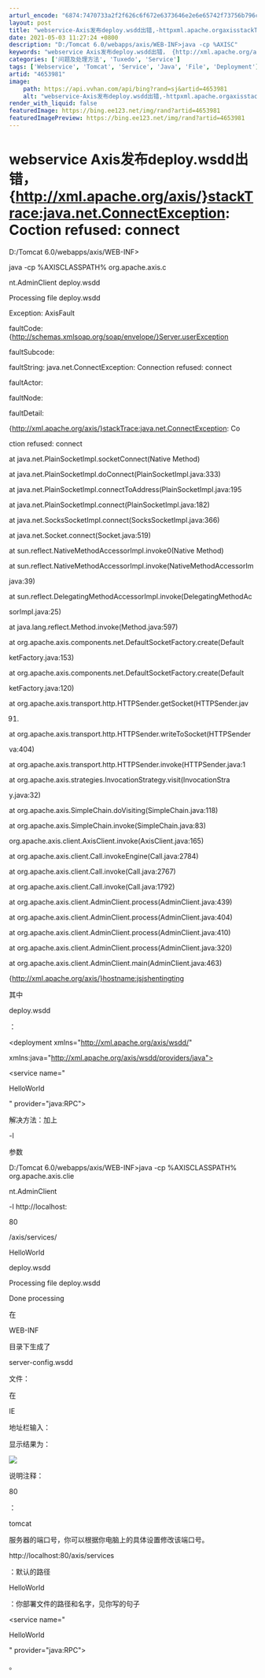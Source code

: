 ```yaml
---
arturl_encode: "6874:7470733a2f2f626c6f672e6373646e2e6e65742f73756b796c:652f61727469636c652f64657461696c732f34363533393831"
layout: post
title: "webservice-Axis发布deploy.wsdd出错,-httpxml.apache.orgaxisstackTracejava.net.ConnectException-Coction-refused-connect"
date: 2021-05-03 11:27:24 +0800
description: "D:/Tomcat 6.0/webapps/axis/WEB-INF>java -cp %AXISC"
keywords: "webservice Axis发布deploy.wsdd出错， {http://xml.apache.org/axis/}stackTrace:java.net.ConnectException: Coction refused: connect"
categories: ['问题及处理方法', 'Tuxedo', 'Service']
tags: ['Webservice', 'Tomcat', 'Service', 'Java', 'File', 'Deployment']
artid: "4653981"
image:
    path: https://api.vvhan.com/api/bing?rand=sj&artid=4653981
    alt: "webservice-Axis发布deploy.wsdd出错,-httpxml.apache.orgaxisstackTracejava.net.ConnectException-Coction-refused-connect"
render_with_liquid: false
featuredImage: https://bing.ee123.net/img/rand?artid=4653981
featuredImagePreview: https://bing.ee123.net/img/rand?artid=4653981
---
```


# webservice Axis发布deploy.wsdd出错， {http://xml.apache.org/axis/}stackTrace:java.net.ConnectException: Coction refused: connect

D:/Tomcat 6.0/webapps/axis/WEB-INF>

java -cp %AXISCLASSPATH% org.apache.axis.c

nt.AdminClient deploy.wsdd

Processing file deploy.wsdd

Exception: AxisFault

faultCode: {http://schemas.xmlsoap.org/soap/envelope/}Server.userException

faultSubcode:

faultString: java.net.ConnectException: Connection refused: connect

faultActor:

faultNode:

faultDetail:

{http://xml.apache.org/axis/}stackTrace:java.net.ConnectException: Co

ction refused: connect

at java.net.PlainSocketImpl.socketConnect(Native Method)

at java.net.PlainSocketImpl.doConnect(PlainSocketImpl.java:333)

at java.net.PlainSocketImpl.connectToAddress(PlainSocketImpl.java:195

at java.net.PlainSocketImpl.connect(PlainSocketImpl.java:182)

at java.net.SocksSocketImpl.connect(SocksSocketImpl.java:366)

at java.net.Socket.connect(Socket.java:519)

at sun.reflect.NativeMethodAccessorImpl.invoke0(Native Method)

at sun.reflect.NativeMethodAccessorImpl.invoke(NativeMethodAccessorIm

java:39)

at sun.reflect.DelegatingMethodAccessorImpl.invoke(DelegatingMethodAc

sorImpl.java:25)

at java.lang.reflect.Method.invoke(Method.java:597)

at org.apache.axis.components.net.DefaultSocketFactory.create(Default

ketFactory.java:153)

at org.apache.axis.components.net.DefaultSocketFactory.create(Default

ketFactory.java:120)

at org.apache.axis.transport.http.HTTPSender.getSocket(HTTPSender.jav

91)

at org.apache.axis.transport.http.HTTPSender.writeToSocket(HTTPSender

va:404)

at org.apache.axis.transport.http.HTTPSender.invoke(HTTPSender.java:1

at org.apache.axis.strategies.InvocationStrategy.visit(InvocationStra

y.java:32)

at org.apache.axis.SimpleChain.doVisiting(SimpleChain.java:118)

at org.apache.axis.SimpleChain.invoke(SimpleChain.java:83)

org.apache.axis.client.AxisClient.invoke(AxisClient.java:165)

at org.apache.axis.client.Call.invokeEngine(Call.java:2784)

at org.apache.axis.client.Call.invoke(Call.java:2767)

at org.apache.axis.client.Call.invoke(Call.java:1792)

at org.apache.axis.client.AdminClient.process(AdminClient.java:439)

at org.apache.axis.client.AdminClient.process(AdminClient.java:404)

at org.apache.axis.client.AdminClient.process(AdminClient.java:410)

at org.apache.axis.client.AdminClient.process(AdminClient.java:320)

at org.apache.axis.client.AdminClient.main(AdminClient.java:463)

{http://xml.apache.org/axis/}hostname:jsjshentingting

其中

deploy.wsdd

：

<deployment xmlns="http://xml.apache.org/axis/wsdd/"

xmlns:java="http://xml.apache.org/axis/wsdd/providers/java">

<service name="

HelloWorld

" provider="java:RPC">

<parameter name="className" value="HelloWorld"/>

<parameter name="allowedMethods" value="sayHello"/>

</service>

</deployment>

解决方法：加上

-l

参数

D:/Tomcat 6.0/webapps/axis/WEB-INF>java -cp %AXISCLASSPATH% org.apache.axis.clie

nt.AdminClient


-l http://localhost:

80

/axis/services/

HelloWorld

deploy.wsdd

Processing file deploy.wsdd

<Admin>Done processing</Admin>

在

WEB-INF

目录下生成了

server-config.wsdd

文件：

  



在

IE

地址栏输入：

显示结果为：

![](http://pic.diybl.com/pic/2008923/145055/0.jpg)

说明注释：

80

：

tomcat

服务器的端口号，你可以根据你电脑上的具体设置修改该端口号。

http://localhost:80/axis/services

：默认的路径

HelloWorld

：你部署文件的路径和名字，见你写的句子



<service name="

HelloWorld

" provider="java:RPC">


。